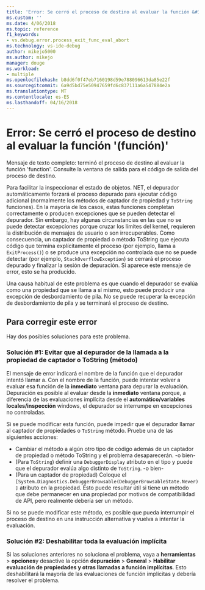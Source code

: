 ```yaml
---
title: 'Error: Se cerró el proceso de destino al evaluar la función &#39;función&#39; | Documentos de Microsoft'
ms.custom: ''
ms.date: 4/06/2018
ms.topic: reference
f1_keywords:
- vs.debug.error.process_exit_func_eval_abort
ms.technology: vs-ide-debug
author: mikejo5000
ms.author: mikejo
manager: douge
ms.workload:
- multiple
ms.openlocfilehash: b8dd6f0f47eb7160198d59e788096613da85e22f
ms.sourcegitcommit: 6a9d5bd75e50947659fd6c837111a6a547884e2a
ms.translationtype: MT
ms.contentlocale: es-ES
ms.lasthandoff: 04/16/2018
---
```

# <a name="error-the-target-process-exited-while-evaluating-the-function-39function39"></a>Error: Se cerró el proceso de destino al evaluar la función &#39;(función)&#39;

Mensaje de texto completo: terminó el proceso de destino al evaluar la función 'function'. Consulte la ventana de salida para el código de salida del proceso de destino.

Para facilitar la inspeccionar el estado de objetos. NET, el depurador automáticamente forzará el proceso depurado para ejecutar código adicional (normalmente los métodos de captador de propiedad y `ToString` funciones). En la mayoría de los casos, estas funciones completan correctamente o producen excepciones que se pueden detectar el depurador. Sin embargo, hay algunas circunstancias en las que no se puede detectar excepciones porque cruzar los límites del kernel, requieren la distribución de mensajes de usuario o son irrecuperables. Como consecuencia, un captador de propiedad o método ToString que ejecuta código que termina explícitamente el proceso (por ejemplo, llama a `ExitProcess()`) o se produce una excepción no controlada que no se puede detectar (por ejemplo, `StackOverflowException`) se cerrará el proceso depurado y finalizar la sesión de depuración. Si aparece este mensaje de error, esto se ha producido.
 
Una causa habitual de este problema es que cuando el depurador se evalúa como una propiedad que se llama a sí mismo, esto puede producir una excepción de desbordamiento de pila. No se puede recuperar la excepción de desbordamiento de pila y se terminará el proceso de destino.
 
## <a name="to-correct-this-error"></a>Para corregir este error
 
Hay dos posibles soluciones para este problema.
 
### <a name="solution-1-prevent-the-debugger-from-calling-the-getter-property-or-tostring-method"></a>Solución #1: Evitar que al depurador de la llamada a la propiedad de captador o ToString (método) 

El mensaje de error indicará el nombre de la función que el depurador intentó llamar a. Con el nombre de la función, puede intentar volver a evaluar esa función de la **inmediato** ventana para depurar la evaluación. Depuración es posible al evaluar desde la **inmediato** ventana porque, a diferencia de las evaluaciones implícita desde el **automático/variables locales/inspección** windows, el depurador se interrumpe en excepciones no controladas.

Si se puede modificar esta función, puede impedir que el depurador llamar al captador de propiedades o `ToString` método. Pruebe una de las siguientes acciones:
 
* Cambiar el método a algún otro tipo de código además de un captador de propiedad o método ToString y el problema desaparecerán.
    -o bien-
* (Para `ToString`) definir una `DebuggerDisplay` atributo en el tipo y puede que el depurador evalúa algo distinto de `ToString`.
    -o bien-
* (Para un captador de propiedad) Coloque el `[System.Diagnostics.DebuggerBrowsable(DebuggerBrowsableState.Never)]` atributo en la propiedad. Esto puede resultar útil si tiene un método que debe permanecer en una propiedad por motivos de compatibilidad de API, pero realmente debería ser un método.

Si no se puede modificar este método, es posible que pueda interrumpir el proceso de destino en una instrucción alternativa y vuelva a intentar la evaluación.
 
### <a name="solution-2-disable-all-implicit-evaluation"></a>Solución #2: Deshabilitar toda la evaluación implícita
 
Si las soluciones anteriores no soluciona el problema, vaya a **herramientas** > **opciones**y desactive la opción **depuración**  >   **General** > **Habilitar evaluación de propiedades y otras llamadas a función implícitas**. Esto deshabilitará la mayoría de las evaluaciones de función implícitas y debería resolver el problema.



  
